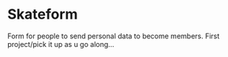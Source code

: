# Skateform
Form for people to send personal data to become members. First project/pick it up as u go along...
